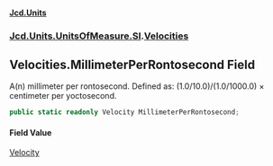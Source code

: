 #### [Jcd.Units](index.md 'index')
### [Jcd.Units.UnitsOfMeasure.SI](Jcd.Units.UnitsOfMeasure.SI.md 'Jcd.Units.UnitsOfMeasure.SI').[Velocities](Velocities.md 'Jcd.Units.UnitsOfMeasure.SI.Velocities')

## Velocities.MillimeterPerRontosecond Field

A(n) millimeter per rontosecond. Defined as: (1.0/10.0)/(1.0/1000.0) × centimeter per yoctosecond.

```csharp
public static readonly Velocity MillimeterPerRontosecond;
```

#### Field Value
[Velocity](Velocity.md 'Jcd.Units.UnitTypes.Velocity')